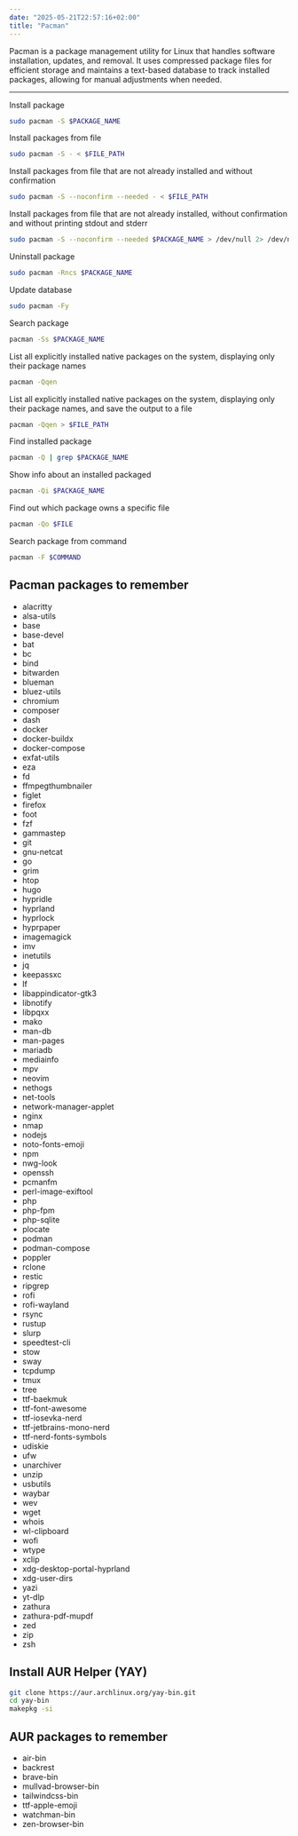 ```yaml
---
date: "2025-05-21T22:57:16+02:00"
title: "Pacman"
---
```


Pacman is a package management utility for Linux that handles software installation, updates, and removal. It uses compressed package files for efficient storage and maintains a text-based database to track installed packages, allowing for manual adjustments when needed.

---

Install package

```sh
sudo pacman -S $PACKAGE_NAME
```

Install packages from file

```sh
sudo pacman -S - < $FILE_PATH
```

Install packages from file that are not already installed and without confirmation

```sh
sudo pacman -S --noconfirm --needed - < $FILE_PATH
```

Install packages from file that are not already installed, without confirmation and without printing stdout and stderr

```sh
sudo pacman -S --noconfirm --needed $PACKAGE_NAME > /dev/null 2> /dev/null
```

Uninstall package

```sh
sudo pacman -Rncs $PACKAGE_NAME
```

Update database

```sh
sudo pacman -Fy
```

Search package

```sh
pacman -Ss $PACKAGE_NAME
```

List all explicitly installed native packages on the system, displaying only their package names

```sh
pacman -Qqen
```

List all explicitly installed native packages on the system, displaying only their package names, and save the output to a file

```sh
pacman -Qqen > $FILE_PATH
```

Find installed package

```sh
pacman -Q | grep $PACKAGE_NAME
```

Show info about an installed packaged

```sh
pacman -Qi $PACKAGE_NAME
```

Find out which package owns a specific file

```sh
pacman -Qo $FILE
```

Search package from command

```sh
pacman -F $COMMAND
```

## Pacman packages to remember

- alacritty
- alsa-utils
- base
- base-devel
- bat
- bc
- bind
- bitwarden
- blueman
- bluez-utils
- chromium
- composer
- dash
- docker
- docker-buildx
- docker-compose
- exfat-utils
- eza
- fd
- ffmpegthumbnailer
- figlet
- firefox
- foot
- fzf
- gammastep
- git
- gnu-netcat
- go
- grim
- htop
- hugo
- hypridle
- hyprland
- hyprlock
- hyprpaper
- imagemagick
- imv
- inetutils
- jq
- keepassxc
- lf
- libappindicator-gtk3
- libnotify
- libpqxx
- mako
- man-db
- man-pages
- mariadb
- mediainfo
- mpv
- neovim
- nethogs
- net-tools
- network-manager-applet
- nginx
- nmap
- nodejs
- noto-fonts-emoji
- npm
- nwg-look
- openssh
- pcmanfm
- perl-image-exiftool
- php
- php-fpm
- php-sqlite
- plocate
- podman
- podman-compose
- poppler
- rclone
- restic
- ripgrep
- rofi
- rofi-wayland
- rsync
- rustup
- slurp
- speedtest-cli
- stow
- sway
- tcpdump
- tmux
- tree
- ttf-baekmuk
- ttf-font-awesome
- ttf-iosevka-nerd
- ttf-jetbrains-mono-nerd
- ttf-nerd-fonts-symbols
- udiskie
- ufw
- unarchiver
- unzip
- usbutils
- waybar
- wev
- wget
- whois
- wl-clipboard
- wofi
- wtype
- xclip
- xdg-desktop-portal-hyprland
- xdg-user-dirs
- yazi
- yt-dlp
- zathura
- zathura-pdf-mupdf
- zed
- zip
- zsh

## Install AUR Helper (YAY)

```sh
git clone https://aur.archlinux.org/yay-bin.git
cd yay-bin
makepkg -si
```

## AUR packages to remember

- air-bin
- backrest
- brave-bin
- mullvad-browser-bin
- tailwindcss-bin
- ttf-apple-emoji
- watchman-bin
- zen-browser-bin
